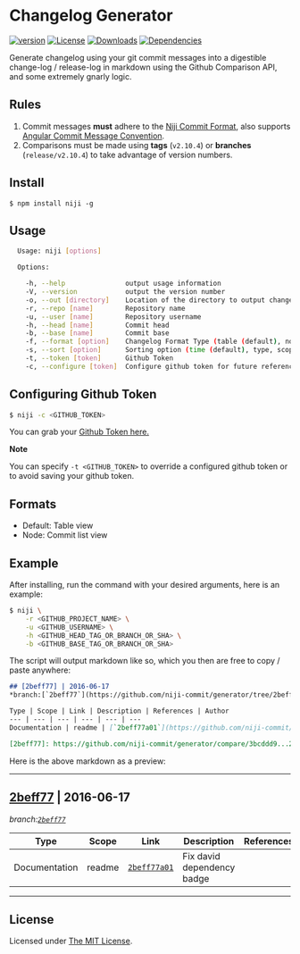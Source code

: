 # Changelog Generator

[![version][npm-version]][npm-url]
[![License][npm-license]][license-url]
[![Downloads][npm-downloads]][npm-url]
[![Dependencies][david-image]][david-url]

Generate changelog using your git commit messages into a digestible change-log / release-log in markdown using the Github Comparison API, and
some extremely gnarly logic.

## Rules

1. Commit messages **must** adhere to the [Niji Commit Format][niji-format], also supports [Angular Commit Message Convention][angular-convention].
2. Comparisons must be made using **tags** (`v2.10.4`) or **branches** (`release/v2.10.4`) to take advantage of 
version numbers.

## Install

```
$ npm install niji -g
```

## Usage

```sh
  Usage: niji [options]

  Options:

    -h, --help               output usage information
    -V, --version            output the version number
    -o, --out [directory]    Location of the directory to output changelog
    -r, --repo [name]        Repository name
    -u, --user [name]        Repository username
    -h, --head [name]        Commit head
    -b, --base [name]        Commit base
    -f, --format [option]    Changelog Format Type (table (default), node)
    -s, --sort [option]      Sorting option (time (default), type, scope, author)
    -t, --token [token]      Github Token
    -c, --configure [token]  Configure github token for future reference
```

## Configuring Github Token

```sh
$ niji -c <GITHUB_TOKEN>
```

You can grab your [Github Token here.](https://github.com/settings/tokens)

**Note**

You can specify `-t <GITHUB_TOKEN>` to override a configured github token or to avoid saving your github token.

## Formats

- Default: Table view
- Node: Commit list view

## Example

After installing, run the command with your desired arguments, here is an example:

```sh
$ niji \
    -r <GITHUB_PROJECT_NAME> \
    -u <GITHUB_USERNAME> \
    -h <GITHUB_HEAD_TAG_OR_BRANCH_OR_SHA> \
    -b <GITHUB_BASE_TAG_OR_BRANCH_OR_SHA>
```

The script will output markdown like so, which you then are free to copy / paste anywhere:

```markdown
## [2beff77] | 2016-06-17
*branch:[`2beff77`](https://github.com/niji-commit/generator/tree/2beff77)*

Type | Scope | Link | Description | References | Author
--- | --- | --- | --- | --- | ---
Documentation | readme | [`2beff77a01`](https://github.com/niji-commit/generator/commit/2beff77a01d3a9f5d1f38fd3ff41cf50815dc26c) |  Fix david dependency badge |  | Nijiko Yonskai

[2beff77]: https://github.com/niji-commit/generator/compare/3bcddd9...2beff77
```

Here is the above markdown as a preview:

---
## [2beff77] | 2016-06-17
*branch:[`2beff77`](https://github.com/niji-commit/generator/tree/2beff77)*

Type | Scope | Link | Description | References | Author
--- | --- | --- | --- | --- | ---
Documentation | readme | [`2beff77a01`](https://github.com/niji-commit/generator/commit/2beff77a01d3a9f5d1f38fd3ff41cf50815dc26c) |  Fix david dependency badge |  | Nijiko Yonskai

[2beff77]: https://github.com/niji-commit/generator/compare/3bcddd9...2beff77
---

## License

Licensed under [The MIT License](LICENSE).

[license-url]: https://github.com/niji-commit/generator/blob/master/LICENSE
[npm-url]: https://www.npmjs.com/package/niji
[npm-license]: https://img.shields.io/npm/l/niji.svg?style=flat
[npm-version]: https://img.shields.io/npm/v/niji.svg?style=flat
[npm-downloads]: https://img.shields.io/npm/dm/niji.svg?style=flat
[niji-format]: https://github.com/niji-commit/format
[david-url]: https://david-dm.org/niji-commit/generator
[david-image]: https://img.shields.io/david/niji-commit/generator.svg?style=flat
[angular-convention]: https://github.com/angular/angular.js/blob/master/CONTRIBUTING.md#-git-commit-guidelines
